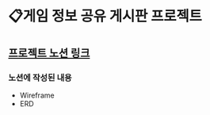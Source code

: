 # 📋게임 정보 공유 게시판 프로젝트

## [프로젝트 노션 링크](https://www.notion.so/Spring-board-project-dd094614bcee4838bb345d6f59d226a6?pvs=4)
### 노션에 작성된 내용 
- Wireframe
- ERD